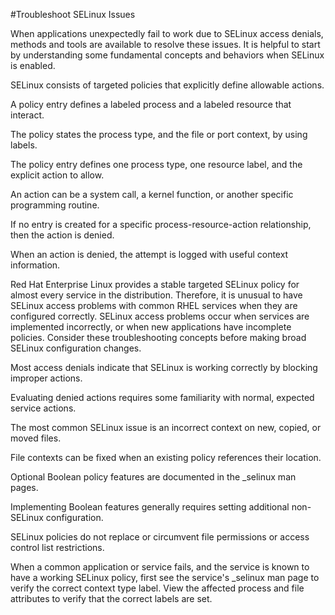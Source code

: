 #Troubleshoot SELinux Issues

When applications unexpectedly fail to work due to SELinux access denials, methods and tools are available to resolve these issues. It is helpful to start by understanding some fundamental concepts and behaviors when SELinux is enabled.

SELinux consists of targeted policies that explicitly define allowable actions.

A policy entry defines a labeled process and a labeled resource that interact.

The policy states the process type, and the file or port context, by using labels.

The policy entry defines one process type, one resource label, and the explicit action to allow.

An action can be a system call, a kernel function, or another specific programming routine.

If no entry is created for a specific process-resource-action relationship, then the action is denied.

When an action is denied, the attempt is logged with useful context information.

Red Hat Enterprise Linux provides a stable targeted SELinux policy for almost every service in the distribution. Therefore, it is unusual to have SELinux access problems with common RHEL services when they are configured correctly. SELinux access problems occur when services are implemented incorrectly, or when new applications have incomplete policies. Consider these troubleshooting concepts before making broad SELinux configuration changes.

Most access denials indicate that SELinux is working correctly by blocking improper actions.

Evaluating denied actions requires some familiarity with normal, expected service actions.

The most common SELinux issue is an incorrect context on new, copied, or moved files.

File contexts can be fixed when an existing policy references their location.

Optional Boolean policy features are documented in the _selinux man pages.

Implementing Boolean features generally requires setting additional non-SELinux configuration.

SELinux policies do not replace or circumvent file permissions or access control list restrictions.

When a common application or service fails, and the service is known to have a working SELinux policy, first see the service's _selinux man page to verify the correct context type label. View the affected process and file attributes to verify that the correct labels are set.